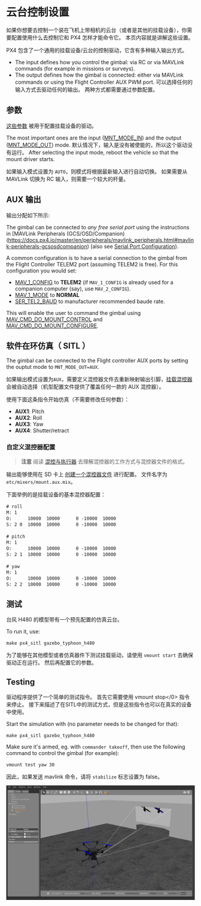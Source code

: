 # 云台控制设置

如果你想要去控制一个装在飞机上带相机的云台（或者是其他的挂载设备），你需要配置使用什么去控制它和 PX4 怎样才能命令它。 本页内容就是讲解这些设置。

PX4 包含了一个通用的挂载设备/云台的控制驱动，它含有多种输入输出方式。
- The input defines how you control the gimbal: via RC or via MAVLink commands (for example in missions or surveys).
- The output defines how the gimbal is connected: either via MAVLink commands or using the Flight Controller AUX PWM port. 可以选择任何的输入方式去驱动任何的输出。 两种方式都需要通过参数配置。

## 参数

[这些参数](../advanced/parameter_reference.md#mount) 被用于配置挂载设备的驱动。

The most important ones are the input ([MNT_MODE_IN](../advanced/parameter_reference.md#MNT_MODE_IN)) and the output ([MNT_MODE_OUT](../advanced/parameter_reference.md#MNT_MODE_OUT)) mode. 默认情况下，输入是没有被使能的，所以这个驱动没有运行。 After selecting the input mode, reboot the vehicle so that the mount driver starts.

如果输入模式设置为 `AUTO`，则模式将根据最新输入进行自动切换。 如果需要从 MAVLink 切换为 RC 输入，则需要一个较大的杆量。

## AUX 输出

输出分配如下所示:

The gimbal can be connected to *any free serial port* using the instructions in [MAVLink Peripherals (GCS/OSD/Companion)(https://docs.px4.io/master/en/peripherals/mavlink_peripherals.html#mavlink-peripherals-gcsosdcompanion) (also see [Serial Port Configuration](https://docs.px4.io/master/en/peripherals/serial_configuration.html#serial-port-configuration)).

A common configuration is to have a serial connection to the gimbal from the Flight Controller TELEM2 port (assuming TELEM2 is free). For this configuration you would set:
- [MAV_1_CONFIG](../advanced/parameter_reference.md#MAV_1_CONFIG) to **TELEM2** (if `MAV_1_CONFIG` is already used for a companion computer (say), use `MAV_2_CONFIG`).
- [MAV_1_MODE](../advanced/parameter_reference.md#MAV_1_MODE) to **NORMAL**
- [SER_TEL2_BAUD](../advanced/parameter_reference.md#SER_TEL2_BAUD) to manufacturer recommended baude rate.

This will enable the user to command the gimbal using [MAV_CMD_DO_MOUNT_CONTROL](https://mavlink.io/en/messages/common.html#MAV_CMD_DO_MOUNT_CONTROL) and [MAV_CMD_DO_MOUNT_CONFIGURE](https://mavlink.io/en/messages/common.html#MAV_CMD_DO_MOUNT_CONFIGURE).


## 软件在环仿真（ SITL ）

The gimbal can be connected to the Flight controller AUX ports by setting the ouptut mode to `MNT_MODE_OUT=AUX`.

如果输出模式设置为`AUX`，需要定义混控器文件去重新映射输出引脚，[挂载混控器](https://github.com/PX4/Firmware/blob/master/ROMFS/px4fmu_common/mixers/mount.aux.mix)会被自动选择（机型配置文件提供了覆盖任何一款的 AUX 混控器）。

使用下面这条指令开始仿真（不需要修改任何参数）：
- **AUX1**: Pitch
- **AUX2**: Roll
- **AUX3**: Yaw
- **AUX4**: Shutter/retract

### 自定义混控器配置

> **注意** 阅读 [混控与执行器](../concept/mixing.md) 去理解混控器的工作方式与混控器文件的格式。

输出能够使用在 SD 卡上 [创建一个混控器文件](../concept/system_startup.md#starting-a-custom-mixer) 进行配置。 文件名字为`etc/mixers/mount.aux.mix`。

下面举例的是挂载设备的基本混控器配置：

```
# roll
M: 1
O:      10000  10000      0 -10000  10000
S: 2 0  10000  10000      0 -10000  10000

# pitch
M: 1
O:      10000  10000      0 -10000  10000
S: 2 1  10000  10000      0 -10000  10000

# yaw
M: 1
O:      10000  10000      0 -10000  10000
S: 2 2  10000  10000      0 -10000  10000
```


## 测试

台风 H480 的模型带有一个预先配置的仿真云台。

To run it, use:
```
make px4_sitl gazebo_typhoon_h480
```

为了能够在其他模型或者仿真器件下测试挂载驱动，请使用 `vmount start` 去确保驱动正在运行。 然后再配置它的参数。


## Testing
驱动程序提供了一个简单的测试指令。 首先它需要使用 </code>vmount stop</0> 指令来停止。 接下来描述了在SITL中的测试方式，但是这些指令也可以在真实的设备中使用。

Start the simulation with (no parameter needs to be changed for that):
```
make px4_sitl gazebo_typhoon_h480
```
Make sure it's armed, eg. with `commander takeoff`, then use the following command to control the gimbal (for example):
```
vmount test yaw 30
```

因此，如果发送 mavlink 命令，请将 `stabilize` 标志设置为 false。

![Gazebo 云台仿真](../../assets/simulation/gazebo/gimbal-simulation.png)

